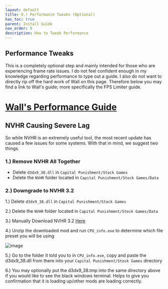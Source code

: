 ```yaml
---
layout: default
title: 9.) Performance Tweaks (Optional)
has_toc: true
parent: Install Guide
nav_order: 9
description: How to Tweak Performance
---
```


## **Performance Tweaks**
This is a completely optional step and mainly intended for those who are experiencing frame rate issues. I do not feel confident enough in my knowledge regarding performance to type out a guide. I also do not want to directly rip off the hard work of Wall on this page. Therefore below you may find a link to Wall's guide; more specifically the FPS Limiter guide.

# **[Wall's Performance Guide](https://wallsogb.github.io/FalloutNV-Performance-Guide/#RecommendedLimiters)**

## **NVHR Causing Severe Lag**
So while NVHR is an extremely useful tool, the most recent update has caused a few issues for some systems. With that in mind, we suggest two things.

### **1.) Remove NVHR All Together**
- Delete `d3dx9_38.dll` in `Capital Punishment/Stock Games`
- Delete the `NVHR` folder located in `Capital Punishment/Stock Games/Data`

### **2.) Downgrade to NVHR 3.2**
1.) Delete `d3dx9_38.dll` in `Capital Punishment/Stock Games`

2.) Delete the `NVHR` folder located in `Capital Punishment/Stock Games/Data`

3.) Manually Download NVHR 3.2 [Here](https://www.nexusmods.com/newvegas/mods/69779?tab=files&file_id=1000076606)

4.) Unzip the downloaded mod and run `CPU_info.exe` to determine which file preset you will be using

![image](https://user-images.githubusercontent.com/112358568/227371787-e6b23743-76de-4e20-bda5-ec65dd3f5ac3.png)

5.) Go to the folder it told you to in `CPU_info.exe`, copy and paste the d3dx9_38.dll from there into your `Capital Punishment/Stock Games` directory

6.) You may optionally put the d3dx9_38.tmp into the same directory above if you would like to see the black windows terminal. Helps to give you confirmation that it is loading up/other mods are loading correctly.
